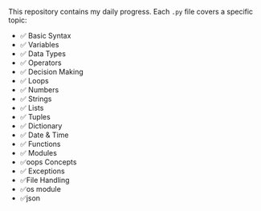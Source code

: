 This repository contains my daily progress. Each `.py` file covers a specific topic:
- ✅ Basic Syntax
- ✅ Variables
- ✅ Data Types
- ✅ Operators
- ✅ Decision Making
- ✅ Loops
- ✅ Numbers
- ✅ Strings
- ✅ Lists
- ✅ Tuples
- ✅ Dictionary
- ✅ Date & Time
- ✅ Functions
- ✅ Modules
- ✅oops Concepts
- ✅ Exceptions
- ✅File Handling
- ✅os module
- ✅json
